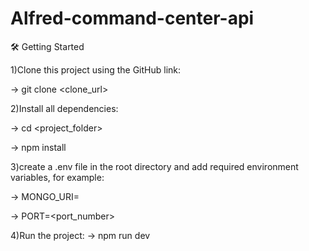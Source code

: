 # Alfred-command-center-api
🛠️ Getting Started

1)Clone this project using the GitHub link:

-> git clone <clone_url>

2)Install all dependencies:

-> cd <project_folder>

-> npm install

3)create a .env file in the root directory and add required environment variables, for example:

-> MONGO_URI=<url>

-> PORT=<port_number>

4)Run the project:
-> npm run dev
